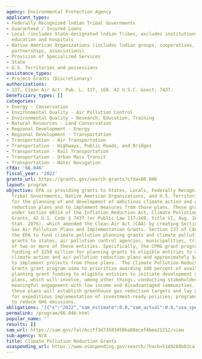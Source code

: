```yaml
---
agency: Environmental Protection Agency
applicant_types:
- Federally Recognized lndian Tribal Governments
- Guaranteed / Insured Loans
- Local (includes State-designated lndian Tribes, excludes institutions of higher
  education and hospitals
- Native American Organizations (includes lndian groups, cooperatives, corporations,
  partnerships, associations)
- Provision of Specialized Services
- State
- U.S. Territories and possessions
assistance_types:
- Project Grants (Discretionary)
authorizations:
- 137, Clean Air Act. Pub. L. 117, 169. 42 U.S.C. &sect; 7437.
beneficiary_types: []
categories:
- Energy - Conservation
- Environmental Quality - Air Pollution Control
- Environmental Quality - Research, Education, Training
- Natural Resources - Land Conservation
- Regional Development - Energy
- Regional Development - Transportation
- Transportation - Air Transportation
- Transportation - Highways, Public Roads, and Bridges
- Transportation - Rail Transportation
- Transportation - Urban Mass Transit
- Transportation - Water Navigation
cfda: '66.046'
fiscal_year: '2022'
grants_url: https://grants.gov/search-grants?cfda=66.046
layout: program
objective: EPA is providing grants to States, Locals, Federally Recognized Indian
  Tribal Governments, Native American Organizations, and U.S. Territories and possessions
  for the planning of and development of ambitious climate action and air pollution
  reduction plans and to implement measures from those plans. These grants are provided
  under Section 60114 of the Inflation Reduction Act, Climate Pollution Reduction
  Grants, 42 U.S. Code § 7437 (or Public Law 117–169, title VI, Aug. 16, 2022, 136
  Stat. 2076), which amended the Clean Air Act (CAA) by creating Section 137 for Greenhouse
  Gas Air Pollution Plans and Implementation Grants. Section 137 of CAA authorizes
  the EPA to fund climate pollution planning grants and climate pollution implementation
  grants to states, air pollution control agencies, municipalities, tribes, or a group
  of two or more of these entities. Specifically, the CPRG grant program provides
  funding of $250 million for planning grants to eligible entities to develop ambitious
  climate action and air pollution reduction plans and approximately $4.6 billion
  to implement projects from those plans.  The Climate Pollution Reduction Grants—Planning
  Grants grant program aims to prioritize awarding 100 percent of available FY2023
  planning grant funding to eligible entities to initiate development of climate action
  plans, which will involve, among other things, conducting stakeholder outreach and
  meaningful engagement with low income and disadvantaged communities. Once completed,
  these plans will establish greenhouse gas reduction targets and lay out a roadmap
  for expeditious implementation of investment-ready policies, programs, and projects
  to reduce GHG emissions.
obligations: '[{"x":"2022","sam_estimate":0.0,"sam_actual":0.0,"usa_spending_actual":0.0},{"x":"2023","sam_estimate":250000000.0,"sam_actual":0.0,"usa_spending_actual":244174145.0},{"x":"2024","sam_estimate":4600000000.0,"sam_actual":0.0,"usa_spending_actual":6266209.0}]'
permalink: /program/66.046.html
popular_name: ''
results: []
sam_url: https://sam.gov/fal/6ccff3d73583450ba88ecef4bee21212/view
sub-agency: N/A
title: Climate Pollution Reduction Grants
usaspending_url: https://www.usaspending.gov/search/?hash=5149268bb3ca105c3c1e289bc15bd05e
---
```

